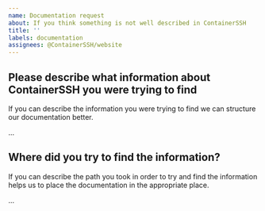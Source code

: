 ```yaml
---
name: Documentation request
about: If you think something is not well described in ContainerSSH
title: ''
labels: documentation
assignees: @ContainerSSH/website
---
```


## Please describe what information about ContainerSSH you were trying to find

If you can describe the information you were trying to find we can structure our documentation better.

...

## Where did you try to find the information?

If you can describe the path you took in order to try and find the information helps us to place the documentation in the appropriate place.

...

